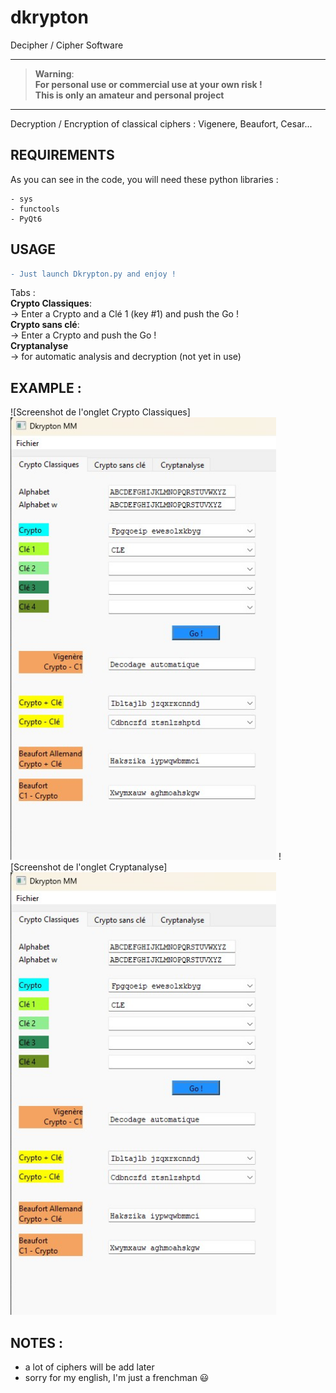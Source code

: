 # dkrypton
Decipher / Cipher Software

---------
> __Warning__:  
<b>For personal use or commercial use at your own risk !   
This is only an amateur and personal project</b>  
---------

Decryption / Encryption of classical ciphers :
Vigenere, Beaufort, Cesar...

## REQUIREMENTS
As you can see in the code, you will need these python libraries :  
```
- sys
- functools
- PyQt6

```

## USAGE  
```diff
- Just launch Dkrypton.py and enjoy !
```


Tabs :  
**Crypto Classiques**:  
-> Enter a Crypto and a Clé 1 (key #1) and push the Go !  
**Crypto sans clé**:  
-> Enter a Crypto and push the Go !  
**Cryptanalyse**  
-> for automatic analysis and decryption (not yet in use)



## EXAMPLE :
![Screenshot de l'onglet Crypto Classiques]<img src="Version_1.jpg" width="425"/>
![Screenshot de l'onglet Cryptanalyse]<img src="Version_1.jpg" width="425"/> 

## NOTES :  
- a lot of ciphers will be add later
- sorry for my english, I'm just a frenchman :smiley:
